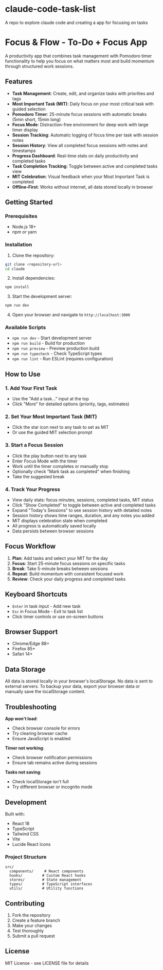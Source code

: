 # claude-code-task-list
A repo to explore claude code and creating a app for focusing on tasks

# Focus & Flow - To-Do + Focus App

A productivity app that combines task management with Pomodoro timer functionality to help you focus on what matters most and build momentum through structured work sessions.

## Features

- **Task Management**: Create, edit, and organize tasks with priorities and tags
- **Most Important Task (MIT)**: Daily focus on your most critical task with guided selection
- **Pomodoro Timer**: 25-minute focus sessions with automatic breaks (5min short, 15min long)
- **Focus Mode**: Distraction-free environment for deep work with large timer display
- **Session Tracking**: Automatic logging of focus time per task with session notes
- **Session History**: View all completed focus sessions with notes and timestamps
- **Progress Dashboard**: Real-time stats on daily productivity and completed tasks
- **Task Completion Tracking**: Toggle between active and completed tasks view
- **MIT Celebration**: Visual feedback when your Most Important Task is completed
- **Offline-First**: Works without internet, all data stored locally in browser

## Getting Started

### Prerequisites

- Node.js 18+ 
- npm or yarn

### Installation

1. Clone the repository:
```bash
git clone <repository-url>
cd claude
```

2. Install dependencies:
```bash
npm install
```

3. Start the development server:
```bash
npm run dev
```

4. Open your browser and navigate to `http://localhost:3000`

### Available Scripts

- `npm run dev` - Start development server
- `npm run build` - Build for production
- `npm run preview` - Preview production build
- `npm run typecheck` - Check TypeScript types
- `npm run lint` - Run ESLint (requires configuration)

## How to Use

### 1. Add Your First Task
- Use the "Add a task..." input at the top
- Click "More" for detailed options (priority, tags, estimates)

### 2. Set Your Most Important Task (MIT)
- Click the star icon next to any task to set as MIT
- Or use the guided MIT selection prompt

### 3. Start a Focus Session
- Click the play button next to any task
- Enter Focus Mode with the timer
- Work until the timer completes or manually stop
- Optionally check "Mark task as completed" when finishing
- Take the suggested break

### 4. Track Your Progress
- View daily stats: focus minutes, sessions, completed tasks, MIT status
- Click "Show Completed" to toggle between active and completed tasks
- Expand "Today's Sessions" to see session history with detailed notes
- Session history shows time ranges, duration, and any notes you added
- MIT displays celebration state when completed
- All progress is automatically saved locally
- Data persists between browser sessions

## Focus Workflow

1. **Plan**: Add tasks and select your MIT for the day
2. **Focus**: Start 25-minute focus sessions on specific tasks
3. **Break**: Take 5-minute breaks between sessions
4. **Repeat**: Build momentum with consistent focused work
5. **Review**: Check your daily progress and completed tasks

## Keyboard Shortcuts

- `Enter` in task input - Add new task
- `Esc` in Focus Mode - Exit to task list
- Click timer controls or use on-screen buttons

## Browser Support

- Chrome/Edge 88+
- Firefox 85+
- Safari 14+

## Data Storage

All data is stored locally in your browser's localStorage. No data is sent to external servers. To backup your data, export your browser data or manually save the localStorage content.

## Troubleshooting

**App won't load**: 
- Check browser console for errors
- Try clearing browser cache
- Ensure JavaScript is enabled

**Timer not working**:
- Check browser notification permissions
- Ensure tab remains active during sessions

**Tasks not saving**:
- Check localStorage isn't full
- Try different browser or incognito mode

## Development

Built with:
- React 18
- TypeScript
- Tailwind CSS
- Vite
- Lucide React Icons

### Project Structure
```
src/
  components/     # React components
  hooks/         # Custom React hooks
  stores/        # State management
  types/         # TypeScript interfaces
  utils/         # Utility functions
```

## Contributing

1. Fork the repository
2. Create a feature branch
3. Make your changes
4. Test thoroughly
5. Submit a pull request

## License

MIT License - see LICENSE file for details
